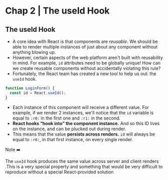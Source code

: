 # Chap 2 | The useId Hook

## The useId Hook

- A core idea with React is that components are *reusable*. We should be able to render multiple instances of just about any component without anything blowing up.
- However, certain aspects of the web platform aren't built with reusability in mind. For example, `id` attributes need to be globally unique! How can we create reusable components without accidentally violating this rule?
- Fortunately, the React team has created a new tool to help us out: the `useId` hook.

```js
function LoginForm() {
  const id = React.useId();
}
```

- Each instance of this component will receive a different value. For example, if we render 2 instances, we'll notice that the `id` variable is equal to `:r0:` in the first one and `:r1:` in the second.
- **React hooks “hook into” the component instance.** And so this ID lives on the instance, and can be plucked out during render.
- This means that the value **persists across renders.** `id` will always be equal to `:r0:`, in that first instance, on every single render.

Note ➡️

The `useId` hook produces the same value across server and client renders .This is a very special property and something that would be very difficult to reproduce without a special React-provided solution